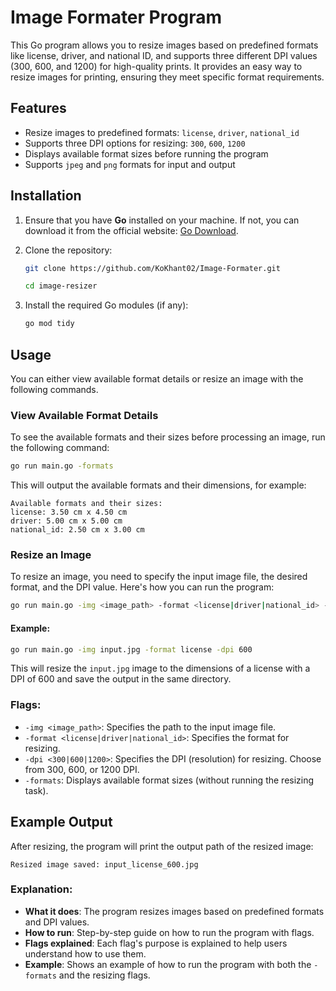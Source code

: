 # Image Formater Program

This Go program allows you to resize images based on predefined formats like license, driver, and national ID, and supports three different DPI values (300, 600, and 1200) for high-quality prints. It provides an easy way to resize images for printing, ensuring they meet specific format requirements.

## Features

- Resize images to predefined formats: `license`, `driver`, `national_id`
- Supports three DPI options for resizing: `300`, `600`, `1200`
- Displays available format sizes before running the program
- Supports `jpeg` and `png` formats for input and output

## Installation

1. Ensure that you have **Go** installed on your machine. If not, you can download it from the official website: [Go Download](https://golang.org/dl/).

2. Clone the repository:

   ```bash
   git clone https://github.com/KoKhant02/Image-Formater.git
   ```
   
   ```bash
   cd image-resizer
   ```

3. Install the required Go modules (if any):

   ```bash
   go mod tidy
   ```

## Usage

You can either view available format details or resize an image with the following commands.

### View Available Format Details

To see the available formats and their sizes before processing an image, run the following command:

```bash
go run main.go -formats
```

This will output the available formats and their dimensions, for example:

```
Available formats and their sizes:
license: 3.50 cm x 4.50 cm
driver: 5.00 cm x 5.00 cm
national_id: 2.50 cm x 3.00 cm
```

### Resize an Image

To resize an image, you need to specify the input image file, the desired format, and the DPI value. Here's how you can run the program:

```bash
go run main.go -img <image_path> -format <license|driver|national_id> -dpi <300|600|1200>
```

#### Example:

```bash
go run main.go -img input.jpg -format license -dpi 600
```

This will resize the `input.jpg` image to the dimensions of a license with a DPI of 600 and save the output in the same directory.

### Flags:

- `-img <image_path>`: Specifies the path to the input image file.
- `-format <license|driver|national_id>`: Specifies the format for resizing.
- `-dpi <300|600|1200>`: Specifies the DPI (resolution) for resizing. Choose from 300, 600, or 1200 DPI.
- `-formats`: Displays available format sizes (without running the resizing task).

## Example Output

After resizing, the program will print the output path of the resized image:

```
Resized image saved: input_license_600.jpg
```

### Explanation:

- **What it does**: The program resizes images based on predefined formats and DPI values.
- **How to run**: Step-by-step guide on how to run the program with flags.
- **Flags explained**: Each flag's purpose is explained to help users understand how to use them.
- **Example**: Shows an example of how to run the program with both the `-formats` and the resizing flags.
